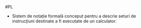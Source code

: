 #PL 
- Sistem de notație formală conceput pentru a descrie seturi de instrucțiuni destinate a fi executate de un calculator.